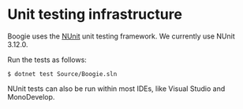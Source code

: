Unit testing infrastructure
===========================

Boogie uses the [NUnit](http://www.nunit.org/) unit testing framework. 
We currently use NUnit 3.12.0.

Run the tests as follows:

```
$ dotnet test Source/Boogie.sln
```

NUnit tests can also be run within most IDEs, like Visual Studio and
MonoDevelop.
